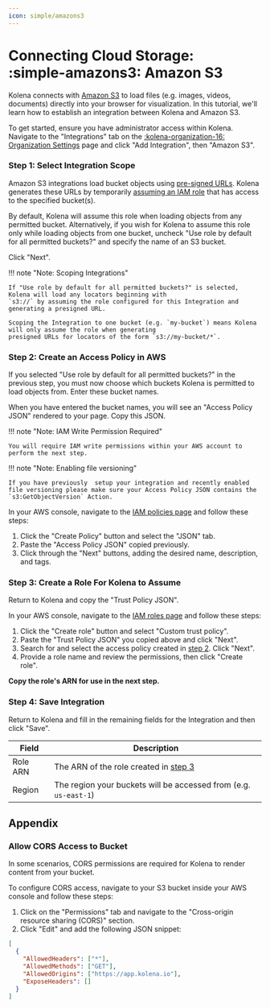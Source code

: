 ```yaml
---
icon: simple/amazons3
---
```


# Connecting Cloud Storage: <nobr>:simple-amazons3: Amazon S3</nobr>

Kolena connects with [Amazon S3](https://aws.amazon.com/s3/) to load files (e.g. images, videos, documents) directly
into your browser for visualization. In this tutorial, we'll learn how to establish an integration between Kolena and
Amazon S3.

To get started, ensure you have administrator access within Kolena.
Navigate to the "Integrations" tab on the [:kolena-organization-16: Organization Settings](https://app.kolena.io/redirect/organization?tab=integrations)
page and click "Add Integration", then "Amazon S3".

### Step 1: Select Integration Scope

Amazon S3 integrations load bucket objects using [pre-signed URLs](https://docs.aws.amazon.com/AmazonS3/latest/userguide/ShareObjectPreSignedURL.html).
Kolena generates these URLs by temporarily [assuming an IAM role](https://docs.aws.amazon.com/IAM/latest/UserGuide/id_roles_use.html)
that has access to the specified bucket(s).

By default, Kolena will assume this role when loading objects from any permitted bucket.
Alternatively, if you wish for Kolena to assume this role only while loading objects from one bucket, uncheck
"Use role by default for all permitted buckets?" and specify the name of an S3 bucket.

Click "Next".

!!! note "Note: Scoping Integrations"

    If "Use role by default for all permitted buckets?" is selected, Kolena will load any locators beginning with
    `s3://` by assuming the role configured for this Integration and generating a presigned URL.

    Scoping the Integration to one bucket (e.g. `my-bucket`) means Kolena will only assume the role when generating
    presigned URLs for locators of the form `s3://my-bucket/*`.

### Step 2: Create an Access Policy in AWS

If you selected "Use role by default for all permitted buckets?" in the previous step, you must now choose which buckets
Kolena is permitted to load objects from.
Enter these bucket names.

When you have entered the bucket names, you will see an "Access Policy JSON" rendered to your page.
Copy this JSON.

!!! note "Note: IAM Write Permission Required"

    You will require IAM write permissions within your AWS account to perform the next step.

!!! note "Note: Enabling file versioning"

    If you have previously  setup your integration and recently enabled file versioning please make sure your Access Policy JSON contains the `s3:GetObjectVersion` Action.

In your AWS console, navigate to the <a target="_blank" href="https://console.aws.amazon.com/iamv2/home#/policies">IAM policies page</a> and follow these steps:

1. Click the "Create Policy" button and select the "JSON" tab.
2. Paste the "Access Policy JSON" copied previously.
3. Click through the "Next" buttons, adding the desired name, description, and tags.

### Step 3: Create a Role For Kolena to Assume

Return to Kolena and copy the "Trust Policy JSON".

In your AWS console, navigate to the <a target="_blank" href="https://console.aws.amazon.com/iamv2/home#/roles">IAM roles page</a> and follow these steps:

1. Click the "Create role" button and select "Custom trust policy".
2. Paste the "Trust Policy JSON" you copied above and click "Next".
3. Search for and select the access policy created in [step 2](#step-2-create-an-access-policy-in-aws). Click "Next".
4. Provide a role name and review the permissions, then click "Create role".

**Copy the role's ARN for use in the next step.**

### Step 4: Save Integration

Return to Kolena and fill in the remaining fields for the Integration and then click "Save".

| Field    | Description                                                                         |
| -------- | ----------------------------------------------------------------------------------- |
| Role ARN | The ARN of the role created in [step 3](#step-3-create-a-role-for-kolena-to-assume) |
| Region   | The region your buckets will be accessed from (e.g. `us-east-1`)                    |

## Appendix

### Allow CORS Access to Bucket

In some scenarios, CORS permissions are required for Kolena to render content from your bucket.

To configure CORS access, navigate to your S3 bucket inside your AWS console and follow these steps:

1. Click on the "Permissions" tab and navigate to the "Cross-origin resource sharing (CORS)" section.
2. Click "Edit" and add the following JSON snippet:

```json
[
  {
    "AllowedHeaders": ["*"],
    "AllowedMethods": ["GET"],
    "AllowedOrigins": ["https://app.kolena.io"],
    "ExposeHeaders": []
  }
]
```
